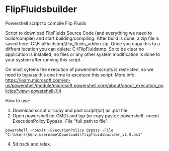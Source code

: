 # FlipFluidsbuilder
Powershell script to compile Flip Fluids

Script to download FlipFluids Source Code (and everything we need to build/compile) and start building/compiling.
After build is done, a zip file is saved here: C:\FlipFluidstmp\flip_fluids_addon.zip. Once you copy this to a diffrent location you can delete: C:\FlipFluidstmp.
So to be clear no application is installed, no files or any other system modification is done to your system after running this script.

On most sytems the execution of powershell scripts is restricted, so we need to bypass this one time to excetuce this script.
More info: https://learn.microsoft.com/en-us/powershell/module/microsoft.powershell.core/about/about_execution_policies?view=powershell-7.4

How to use: 
1. Download script or copy and past script(txt) as .ps1 file
2. Open powershell (or CMD) and typ (or copy paste): powershell -noexit -ExecutionPolicy Bypass -File "full path to file".
```
powershell -noexit -ExecutionPolicy Bypass -File "C:\Users\$env:username\Downloads\flipfluidsbuilder_v1.0.ps1"
```
4. Sit back and relax.
